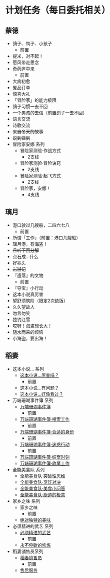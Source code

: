 # 计划任务（每日委托相关）

## 蒙德

- 鸽子、鸭子、小孩子
  - 前置
- 提米，对不起！
- 愿风带走思念
- 奇药庐中来
  - 前置
- 大病初愈
- 餐品订单
- 惊喜大礼
- 「冒险家」的能力极限
- 鸽子习惯一去不回
- 一个男孩的去信（前置鸽子一去不回）
- 语言交流
- 诗歌交流
- ~~来自冬天的故事~~
- ~~说到做到~~
- 冒险家安娜 系列
  - 冒险家测验·作战方式
    - 2支线
  - 冒险家测验·冒险诀窍
    - 2支线
  - 冒险家测验·起飞方式
    - 2支线
  - 冒险家，安娜！
    - 4支线

## 璃月

- 港口驶过几艘船，二四六七八
  - 前置
- 所谓「工作」（前置：港口几艘船）
- 璃月港，有海盗！
- ~~且听下回分解~~
- 点石成…什么
- 好兆头
- ~~岩游记~~
- 『遗落』的文物
  - 前置
- 『夺宝』小行动
- 这本小说真厉害
- 望舒须筑阶（限定2次绝版）
- 久久望故人
- 勿言勿笑
- 独钓江雪
- 哎呀！海盗想长大！
- 随水而来的烦恼
- 小海盗，要出海！

## 稻妻

- 这本小说... 系列
  - [这本小说…厉害吗？](https://genshin.honeyhunterworld.com/db/q/q_22010/?lang=CHS)
    - 前置
  - [这本小说…有问题？](https://genshin.honeyhunterworld.com/db/q/q_22013/?lang=CHS)
  - [这本小说…好像看过？](https://genshin.honeyhunterworld.com/db/q/q_22017/?lang=CHS)
- 万端珊瑚事件簿 系列
  - [万端珊瑚事件簿](https://genshin.honeyhunterworld.com/db/q/q_22015/?lang=CHS)
    - 前置
  - [万端珊瑚事件簿·搜索工作](https://genshin.honeyhunterworld.com/db/q/q_22034/?lang=CHS)
    - 前置
  - [万端珊瑚事件簿·合适的身份](https://genshin.honeyhunterworld.com/db/q/q_22018/?lang=CHS)
    - 前置
  - [万端珊瑚事件簿·迷惑行动](https://genshin.honeyhunterworld.com/db/q/q_22035/?lang=CHS)
    - 前置
  - [万端珊瑚事件簿·结案时刻](https://genshin.honeyhunterworld.com/db/q/q_22019/?lang=CHS)
  - [万端珊瑚事件簿·收尾工作](https://genshin.honeyhunterworld.com/db/q/q_22020/?lang=CHS)
- 全能美食队 系列
  - [全能美食队·突破性思维](https://genshin.honeyhunterworld.com/db/q/q_22014/?lang=CHS)
  - [全能美食队·烹饪对决](https://genshin.honeyhunterworld.com/db/q/q_22021/?lang=CHS)
  - [全能美食队·美食小问答](https://genshin.honeyhunterworld.com/db/q/q_22022/?lang=CHS)
  - [全能美食队·厨道的极意](https://genshin.honeyhunterworld.com/db/q/q_22030/?lang=CHS)
- 家乡之味 系列
  - 家乡之味
    - 前置
  - [绝对独特的美味](https://genshin.honeyhunterworld.com/db/q/q_22025/?lang=CHS)
- 必须精进的武艺 系列
  - [必须精进的武艺](https://genshin.honeyhunterworld.com/db/q/q_22029/?lang=CHS)
    - 前置
  - [永不停歇的修炼](https://genshin.honeyhunterworld.com/db/q/q_22031/?lang=CHS)
- 稻妻销售员系列
  - [稻妻销售员](https://genshin.honeyhunterworld.com/db/q/q_22036/?lang=CHS)
    - 前置
  - [售后服务](https://genshin.honeyhunterworld.com/db/q/q_22037/?lang=CHS)


